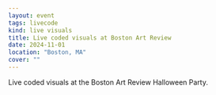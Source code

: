 ```yaml
---
layout: event
tags: livecode
kind: live visuals
title: Live coded visuals at Boston Art Review
date: 2024-11-01
location: "Boston, MA"
cover: ""
---
```


Live coded visuals at the Boston Art Review Halloween Party.
